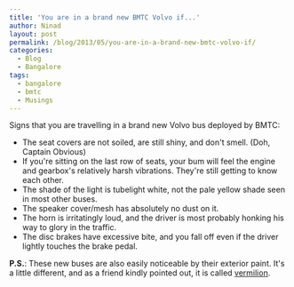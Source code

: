 ```yaml
---
title: 'You are in a brand new BMTC Volvo if...'
author: Ninad
layout: post
permalink: /blog/2013/05/you-are-in-a-brand-new-bmtc-volvo-if/
categories:
  - Blog
  - Bangalore
tags:
  - bangalore
  - bmtc
  - Musings
---
```

Signs that you are travelling in a brand new Volvo bus deployed by BMTC:

  * <span style="line-height: 13px;">The seat covers are not soiled, are still shiny, and don't smell. (Doh, Captain Obvious)</span>
  * If you're sitting on the last row of seats, your bum will feel the engine and gearbox's relatively harsh vibrations. They're still getting to know each other.
  * The shade of the light is tubelight white, not the pale yellow shade seen in most other buses.
  * The speaker cover/mesh has absolutely no dust on it.
  * The horn is irritatingly loud, and the driver is most probably honking his way to glory in the traffic.
  * The disc brakes have excessive bite, and you fall off even if the driver lightly touches the brake pedal.

**P.S.**: These new buses are also easily noticeable by their exterior paint. It's a little different, and as a friend kindly pointed out, it is called [vermilion](http://en.wikipedia.org/wiki/Vermilion "Vermilion on Wikipedia").
